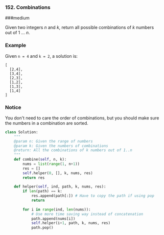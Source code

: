 ### 152. Combinations

###medium

Given two integers *n* and *k*, return all possible combinations of *k* numbers out of 1 ... *n*.

### Example

Given `n = 4` and `k = 2`, a solution is:

```
[
  [2,4],
  [3,4],
  [2,3],
  [1,2],
  [1,3],
  [1,4]
]
```

### Notice

You don't need to care the order of combinations, but you should make sure the numbers in a combination are sorted.

```python
class Solution:
    """
    @param n: Given the range of numbers
    @param k: Given the numbers of combinations
    @return: All the combinations of k numbers out of 1..n
    """
    def combine(self, n, k):
        nums = list(range(1, n+1))
        res = []
        self.helper(0, [], k, nums, res)
        return res
    
    def helper(self, ind, path, k, nums, res):
        if len(path) == k:
            res.append(path[:]) # Have to copy the path if using pop
            return
        
        for i in range(ind, len(nums)):
            # Use more time saving way instead of concatenation
            path.append(nums[i])
            self.helper(i+1, path, k, nums, res)
            path.pop()
```


